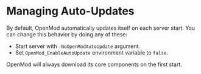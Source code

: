 # Managing Auto-Updates
By default, OpenMod automatically updates itself on each server start. You can change this behavior by doing any of these:

- Start server with `-NoOpenModAutoUpdate` argument.
- Set `OpenMod_EnableAutoUpdate` environment variable to `false`.

OpenMod will always download its core components on the first start.